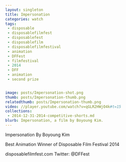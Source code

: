 ```yaml
---
layout: singleton
title: Impersonation
categories: watch
tags:
 - disposable
 - disposablefilmfest
 - disposablefest
 - disposablefilm
 - disposablefilmfestival
 - animation
 - DFFest
 - filmfestival
 - 2014
 - DFF
 - animation
 - second prize


image: posts/Impersonation-shot.png
thumb: posts/Impersonation-thumb.png
relatedthumb: posts/Impersonation-thumb.png
video: //player.youtube.com/watch?v=qGLR2HWjO4k#t=15
collections:
 - 2014-12-31-2014-competitive-shorts.md
blurb: Impersonation, a film by Boyoung Kim.
---
```


Impersonation
By Boyoung Kim

Best Animation Winner of Disposable Film Festival 2014

disposablefilmfest.com
Twitter: @DFFest

